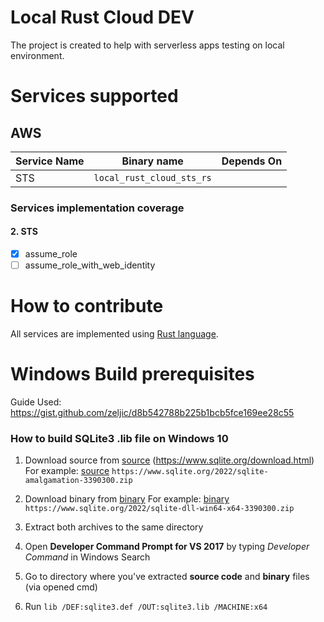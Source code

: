 # Local Rust Cloud DEV
The project is created to help with serverless apps testing on local environment.

# Services supported

## AWS
| Service Name | Binary name               | Depends On           |
|--------------|---------------------------|----------------------|
| STS          | `local_rust_cloud_sts_rs` |                      |

### Services implementation coverage

#### 2. STS
- [x] assume_role
- [ ] assume_role_with_web_identity

# How to contribute
All services are implemented using [Rust language](https://www.rust-lang.org/).


# Windows Build prerequisites

Guide Used: https://gist.github.com/zeljic/d8b542788b225b1bcb5fce169ee28c55

### How to build SQLite3 .lib file on Windows 10

1. Download source from [source](https://www.sqlite.org/download.html) (https://www.sqlite.org/download.html)
	For example: [source](https://www.sqlite.org/2022/sqlite-amalgamation-3390300.zip) `https://www.sqlite.org/2022/sqlite-amalgamation-3390300.zip`
2. Download binary from [binary](https://www.sqlite.org/download.html)
	For example: [binary](https://www.sqlite.org/2022/sqlite-dll-win64-x64-3390300.zip) `https://www.sqlite.org/2022/sqlite-dll-win64-x64-3390300.zip`

3. Extract both archives to the same directory

4. Open **Developer Command Prompt for VS 2017** by typing *Developer Command* in Windows Search

5. Go to directory where you've extracted **source code** and **binary** files (via opened cmd)
6. Run
	```lib /DEF:sqlite3.def /OUT:sqlite3.lib /MACHINE:x64```
